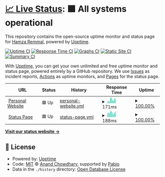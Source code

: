 # [📈 Live Status](https://hamzaremmal.github.io): <!--live status--> **🟩 All systems operational**

This repository contains the open-source uptime monitor and status page for [Hamza Remmal](https://remmal.net), powered by [Upptime](https://github.com/upptime/upptime).

[![Uptime CI](https://github.com/hamzaremmal/status.remmal.net/workflows/Uptime%20CI/badge.svg)](https://github.com/hamzaremmal/status.remmal.net/actions?query=workflow%3A%22Uptime+CI%22)
[![Response Time CI](https://github.com/hamzaremmal/status.remmal.net/workflows/Response%20Time%20CI/badge.svg)](https://github.com/hamzaremmal/status.remmal.net/actions?query=workflow%3A%22Response+Time+CI%22)
[![Graphs CI](https://github.com/hamzaremmal/status.remmal.net/workflows/Graphs%20CI/badge.svg)](https://github.com/hamzaremmal/status.remmal.net/actions?query=workflow%3A%22Graphs+CI%22)
[![Static Site CI](https://github.com/hamzaremmal/status.remmal.net/workflows/Static%20Site%20CI/badge.svg)](https://github.com/hamzaremmal/status.remmal.net/actions?query=workflow%3A%22Static+Site+CI%22)
[![Summary CI](https://github.com/hamzaremmal/status.remmal.net/workflows/Summary%20CI/badge.svg)](https://github.com/hamzaremmal/status.remmal.net/actions?query=workflow%3A%22Summary+CI%22)

With [Upptime](https://upptime.js.org), you can get your own unlimited and free uptime monitor and status page, powered entirely by a GitHub repository. We use [Issues](https://github.com/hamzaremmal/status.remmal.net/issues) as incident reports, [Actions](https://github.com/hamzaremmal/status.remmal.net/actions) as uptime monitors, and [Pages](https://hamzaremmal.github.io) for the status page.

<!--start: status pages-->
<!-- This summary is generated by Upptime (https://github.com/upptime/upptime) -->
<!-- Do not edit this manually, your changes will be overwritten -->
<!-- prettier-ignore -->
| URL | Status | History | Response Time | Uptime |
| --- | ------ | ------- | ------------- | ------ |
| <img alt="" src="https://icons.duckduckgo.com/ip3/remmal.net.ico" height="13"> [Personal Website](https://remmal.net) | 🟩 Up | [personal-website.yml](https://github.com/hamzaremmal/status.remmal.net/commits/HEAD/history/personal-website.yml) | <details><summary><img alt="Response time graph" src="./graphs/personal-website/response-time-week.png" height="20"> 171ms</summary><br><a href="https://status.remmal.net/history/personal-website"><img alt="Response time 176" src="https://img.shields.io/endpoint?url=https%3A%2F%2Fraw.githubusercontent.com%2Fhamzaremmal%2Fstatus.remmal.net%2FHEAD%2Fapi%2Fpersonal-website%2Fresponse-time.json"></a><br><a href="https://status.remmal.net/history/personal-website"><img alt="24-hour response time 168" src="https://img.shields.io/endpoint?url=https%3A%2F%2Fraw.githubusercontent.com%2Fhamzaremmal%2Fstatus.remmal.net%2FHEAD%2Fapi%2Fpersonal-website%2Fresponse-time-day.json"></a><br><a href="https://status.remmal.net/history/personal-website"><img alt="7-day response time 171" src="https://img.shields.io/endpoint?url=https%3A%2F%2Fraw.githubusercontent.com%2Fhamzaremmal%2Fstatus.remmal.net%2FHEAD%2Fapi%2Fpersonal-website%2Fresponse-time-week.json"></a><br><a href="https://status.remmal.net/history/personal-website"><img alt="30-day response time 165" src="https://img.shields.io/endpoint?url=https%3A%2F%2Fraw.githubusercontent.com%2Fhamzaremmal%2Fstatus.remmal.net%2FHEAD%2Fapi%2Fpersonal-website%2Fresponse-time-month.json"></a><br><a href="https://status.remmal.net/history/personal-website"><img alt="1-year response time 176" src="https://img.shields.io/endpoint?url=https%3A%2F%2Fraw.githubusercontent.com%2Fhamzaremmal%2Fstatus.remmal.net%2FHEAD%2Fapi%2Fpersonal-website%2Fresponse-time-year.json"></a></details> | <details><summary><a href="https://status.remmal.net/history/personal-website">100.00%</a></summary><a href="https://status.remmal.net/history/personal-website"><img alt="All-time uptime 100.00%" src="https://img.shields.io/endpoint?url=https%3A%2F%2Fraw.githubusercontent.com%2Fhamzaremmal%2Fstatus.remmal.net%2FHEAD%2Fapi%2Fpersonal-website%2Fuptime.json"></a><br><a href="https://status.remmal.net/history/personal-website"><img alt="24-hour uptime 100.00%" src="https://img.shields.io/endpoint?url=https%3A%2F%2Fraw.githubusercontent.com%2Fhamzaremmal%2Fstatus.remmal.net%2FHEAD%2Fapi%2Fpersonal-website%2Fuptime-day.json"></a><br><a href="https://status.remmal.net/history/personal-website"><img alt="7-day uptime 100.00%" src="https://img.shields.io/endpoint?url=https%3A%2F%2Fraw.githubusercontent.com%2Fhamzaremmal%2Fstatus.remmal.net%2FHEAD%2Fapi%2Fpersonal-website%2Fuptime-week.json"></a><br><a href="https://status.remmal.net/history/personal-website"><img alt="30-day uptime 100.00%" src="https://img.shields.io/endpoint?url=https%3A%2F%2Fraw.githubusercontent.com%2Fhamzaremmal%2Fstatus.remmal.net%2FHEAD%2Fapi%2Fpersonal-website%2Fuptime-month.json"></a><br><a href="https://status.remmal.net/history/personal-website"><img alt="1-year uptime 100.00%" src="https://img.shields.io/endpoint?url=https%3A%2F%2Fraw.githubusercontent.com%2Fhamzaremmal%2Fstatus.remmal.net%2FHEAD%2Fapi%2Fpersonal-website%2Fuptime-year.json"></a></details>
| <img alt="" src="https://icons.duckduckgo.com/ip3/status.remmal.net.ico" height="13"> [Status Page](https://status.remmal.net) | 🟩 Up | [status-page.yml](https://github.com/hamzaremmal/status.remmal.net/commits/HEAD/history/status-page.yml) | <details><summary><img alt="Response time graph" src="./graphs/status-page/response-time-week.png" height="20"> 188ms</summary><br><a href="https://status.remmal.net/history/status-page"><img alt="Response time 180" src="https://img.shields.io/endpoint?url=https%3A%2F%2Fraw.githubusercontent.com%2Fhamzaremmal%2Fstatus.remmal.net%2FHEAD%2Fapi%2Fstatus-page%2Fresponse-time.json"></a><br><a href="https://status.remmal.net/history/status-page"><img alt="24-hour response time 242" src="https://img.shields.io/endpoint?url=https%3A%2F%2Fraw.githubusercontent.com%2Fhamzaremmal%2Fstatus.remmal.net%2FHEAD%2Fapi%2Fstatus-page%2Fresponse-time-day.json"></a><br><a href="https://status.remmal.net/history/status-page"><img alt="7-day response time 188" src="https://img.shields.io/endpoint?url=https%3A%2F%2Fraw.githubusercontent.com%2Fhamzaremmal%2Fstatus.remmal.net%2FHEAD%2Fapi%2Fstatus-page%2Fresponse-time-week.json"></a><br><a href="https://status.remmal.net/history/status-page"><img alt="30-day response time 183" src="https://img.shields.io/endpoint?url=https%3A%2F%2Fraw.githubusercontent.com%2Fhamzaremmal%2Fstatus.remmal.net%2FHEAD%2Fapi%2Fstatus-page%2Fresponse-time-month.json"></a><br><a href="https://status.remmal.net/history/status-page"><img alt="1-year response time 180" src="https://img.shields.io/endpoint?url=https%3A%2F%2Fraw.githubusercontent.com%2Fhamzaremmal%2Fstatus.remmal.net%2FHEAD%2Fapi%2Fstatus-page%2Fresponse-time-year.json"></a></details> | <details><summary><a href="https://status.remmal.net/history/status-page">100.00%</a></summary><a href="https://status.remmal.net/history/status-page"><img alt="All-time uptime 99.99%" src="https://img.shields.io/endpoint?url=https%3A%2F%2Fraw.githubusercontent.com%2Fhamzaremmal%2Fstatus.remmal.net%2FHEAD%2Fapi%2Fstatus-page%2Fuptime.json"></a><br><a href="https://status.remmal.net/history/status-page"><img alt="24-hour uptime 100.00%" src="https://img.shields.io/endpoint?url=https%3A%2F%2Fraw.githubusercontent.com%2Fhamzaremmal%2Fstatus.remmal.net%2FHEAD%2Fapi%2Fstatus-page%2Fuptime-day.json"></a><br><a href="https://status.remmal.net/history/status-page"><img alt="7-day uptime 100.00%" src="https://img.shields.io/endpoint?url=https%3A%2F%2Fraw.githubusercontent.com%2Fhamzaremmal%2Fstatus.remmal.net%2FHEAD%2Fapi%2Fstatus-page%2Fuptime-week.json"></a><br><a href="https://status.remmal.net/history/status-page"><img alt="30-day uptime 100.00%" src="https://img.shields.io/endpoint?url=https%3A%2F%2Fraw.githubusercontent.com%2Fhamzaremmal%2Fstatus.remmal.net%2FHEAD%2Fapi%2Fstatus-page%2Fuptime-month.json"></a><br><a href="https://status.remmal.net/history/status-page"><img alt="1-year uptime 99.99%" src="https://img.shields.io/endpoint?url=https%3A%2F%2Fraw.githubusercontent.com%2Fhamzaremmal%2Fstatus.remmal.net%2FHEAD%2Fapi%2Fstatus-page%2Fuptime-year.json"></a></details>

<!--end: status pages-->

[**Visit our status website →**](https://hamzaremmal.github.io)

## 📄 License

- Powered by: [Upptime](https://github.com/upptime/upptime)
- Code: [MIT](./LICENSE) © [Anand Chowdhary](https://anandchowdhary.com), supported by [Pabio](https://pabio.com)
- Data in the `./history` directory: [Open Database License](https://opendatacommons.org/licenses/odbl/1-0/)
